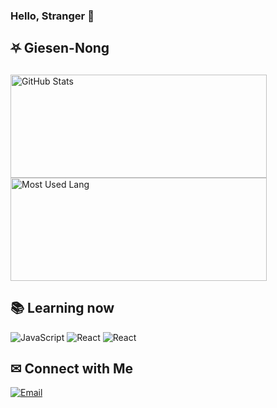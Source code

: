 ### Hello, Stranger 👋

## ⛧ Giesen-Nong

## 

<img width="410px" height="165px" alt="GitHub Stats" src="https://github-readme-stats.vercel.app/api?username=Giesen-Nong&count_private=true&show_icons=true"/>        <img width="410px" height="165px" alt="Most Used Lang" src="https://github-readme-stats.vercel.app/api/top-langs/?username=Giesen-Nong&layout=compact"/>



## 📚︎ Learning now

![JavaScript](https://img.shields.io/badge/-JavaScript-333333?style=flat&logo=javascript)
![React](https://img.shields.io/badge/-React-333333?style=flat&logo=react)
![React](https://img.shields.io/badge/-Vue-333333?style=flat&logo=vue.js)



## ✉ Connect with Me

<a href="mailto:XSheng@xszone.top"><img alt="Email" src="https://img.shields.io/badge/Email-XSheng@xszone.top-blue?style=flat-square&logo=gmail"></a>
